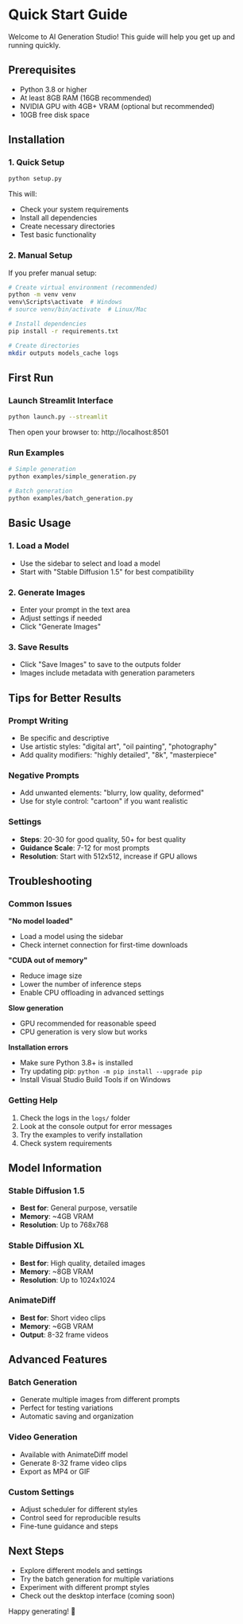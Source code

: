 # Quick Start Guide

Welcome to AI Generation Studio! This guide will help you get up and running quickly.

## Prerequisites

- Python 3.8 or higher
- At least 8GB RAM (16GB recommended)
- NVIDIA GPU with 4GB+ VRAM (optional but recommended)
- 10GB free disk space

## Installation

### 1. Quick Setup
```bash
python setup.py
```

This will:
- Check your system requirements
- Install all dependencies
- Create necessary directories
- Test basic functionality

### 2. Manual Setup
If you prefer manual setup:

```bash
# Create virtual environment (recommended)
python -m venv venv
venv\Scripts\activate  # Windows
# source venv/bin/activate  # Linux/Mac

# Install dependencies
pip install -r requirements.txt

# Create directories
mkdir outputs models_cache logs
```

## First Run

### Launch Streamlit Interface
```bash
python launch.py --streamlit
```

Then open your browser to: http://localhost:8501

### Run Examples
```bash
# Simple generation
python examples/simple_generation.py

# Batch generation
python examples/batch_generation.py
```

## Basic Usage

### 1. Load a Model
- Use the sidebar to select and load a model
- Start with "Stable Diffusion 1.5" for best compatibility

### 2. Generate Images
- Enter your prompt in the text area
- Adjust settings if needed
- Click "Generate Images"

### 3. Save Results
- Click "Save Images" to save to the outputs folder
- Images include metadata with generation parameters

## Tips for Better Results

### Prompt Writing
- Be specific and descriptive
- Use artistic styles: "digital art", "oil painting", "photography"
- Add quality modifiers: "highly detailed", "8k", "masterpiece"

### Negative Prompts
- Add unwanted elements: "blurry, low quality, deformed"
- Use for style control: "cartoon" if you want realistic

### Settings
- **Steps**: 20-30 for good quality, 50+ for best quality
- **Guidance Scale**: 7-12 for most prompts
- **Resolution**: Start with 512x512, increase if GPU allows

## Troubleshooting

### Common Issues

**"No model loaded"**
- Load a model using the sidebar
- Check internet connection for first-time downloads

**"CUDA out of memory"**
- Reduce image size
- Lower the number of inference steps
- Enable CPU offloading in advanced settings

**Slow generation**
- GPU recommended for reasonable speed
- CPU generation is very slow but works

**Installation errors**
- Make sure Python 3.8+ is installed
- Try updating pip: `python -m pip install --upgrade pip`
- Install Visual Studio Build Tools if on Windows

### Getting Help

1. Check the logs in the `logs/` folder
2. Look at the console output for error messages
3. Try the examples to verify installation
4. Check system requirements

## Model Information

### Stable Diffusion 1.5
- **Best for**: General purpose, versatile
- **Memory**: ~4GB VRAM
- **Resolution**: Up to 768x768

### Stable Diffusion XL
- **Best for**: High quality, detailed images
- **Memory**: ~8GB VRAM
- **Resolution**: Up to 1024x1024

### AnimateDiff
- **Best for**: Short video clips
- **Memory**: ~6GB VRAM
- **Output**: 8-32 frame videos

## Advanced Features

### Batch Generation
- Generate multiple images from different prompts
- Perfect for testing variations
- Automatic saving and organization

### Video Generation
- Available with AnimateDiff model
- Generate 8-32 frame video clips
- Export as MP4 or GIF

### Custom Settings
- Adjust scheduler for different styles
- Control seed for reproducible results
- Fine-tune guidance and steps

## Next Steps

- Explore different models and settings
- Try the batch generation for multiple variations
- Experiment with different prompt styles
- Check out the desktop interface (coming soon)

Happy generating! 🎨